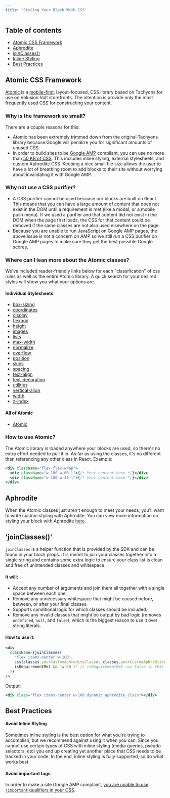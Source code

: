 ```yaml
---
title: 'Styling Your Block With CSS'
---
```


## Table of contents

- [Atomic CSS Framework](#atomic-css-framework)
- [Aphrodite](#aphrodite)
- [joinClasses()](#joinclasses)
- [Inline Styling](#inline-styling)
- [Best Practices](#best-practices)

## Atomic CSS Framework

[Atomic](https://github.com/volusion/element-atomic-css) is a [mobile-first](https://developer.mozilla.org/en-US/docs/Web/Progressive_web_apps/Responsive/Mobile_first), layout-focused, CSS library based on Tachyons for use on Volusion Volt storefronts. The intention is provide only the most frequently used CSS for constructing your content.

### Why is the framework so small?

There are a couple reasons for this:

- Atomic has been extremely trimmed down from the original Tachyons library because Google will penalize you for significant amounts of unused CSS.
- In order to build sites to be [Google AMP](https://developers.google.com/amp) compliant, you can use no more than [50 KB of CSS](https://amp.dev/documentation/guides-and-tutorials/develop/style_and_layout/). This includes inline styling, external stylesheets, and custom Aphrodite CSS. Keeping a nice small file size allows the user to have a lot of breathing room to add blocks to their site without worrying about invalidating it with Google AMP.

### Why not use a CSS purifier?

- A CSS purifier cannot be used because our blocks are built on React. This means that you can have a large amount of content that does not exist in the DOM until a requirement is met (like a modal, or a mobile push menu). If we used a purifier and that content did not exist in the DOM when the page first loads, the CSS for that content could be removed if the same classes are not also used elsewhere on the page.
- Because you are unable to run JavaScript on Google AMP pages, the above issue is not a concern on AMP so we still run a CSS purifier on Google AMP pages to make sure they get the best possible Google scores.

### Where can I lean more about the Atomic classes?

We've included reader-friendly links below for each "classification" of css rules as well as the entire Atomic library. A quick search for your desired styles will show you what your options are.

#### Individual Stylesheets

- [box-sizing](https://github.com/volusion/element-atomic-css/blob/master/dist/styles/box-sizing.css)
- [coordinates](https://github.com/volusion/element-atomic-css/blob/master/dist/styles/coordinates.css)
- [display](https://github.com/volusion/element-atomic-css/blob/master/dist/styles/display.css)
- [flexbox](https://github.com/volusion/element-atomic-css/blob/master/dist/styles/flexbox.css)
- [height](https://github.com/volusion/element-atomic-css/blob/master/dist/styles/height.css)
- [images](https://github.com/volusion/element-atomic-css/blob/master/dist/styles/images.css)
- [lists](https://github.com/volusion/element-atomic-css/blob/master/dist/styles/lists.css)
- [max-width](https://github.com/volusion/element-atomic-css/blob/master/dist/styles/max-width.css)
- [normalize](https://github.com/volusion/element-atomic-css/blob/master/dist/styles/normalize.css)
- [overflow](https://github.com/volusion/element-atomic-css/blob/master/dist/styles/overflow.css)
- [position](https://github.com/volusion/element-atomic-css/blob/master/dist/styles/position.css)
- [skins](https://github.com/volusion/element-atomic-css/blob/master/dist/styles/skins.css)
- [spacing](https://github.com/volusion/element-atomic-css/blob/master/dist/styles/spacing.css)
- [text-align](https://github.com/volusion/element-atomic-css/blob/master/dist/styles/text-align.css)
- [text-decoration](https://github.com/volusion/element-atomic-css/blob/master/dist/styles/text-decoration.css)
- [utilities](https://github.com/volusion/element-atomic-css/blob/master/dist/styles/utilities.css)
- [vertical-align](https://github.com/volusion/element-atomic-css/blob/master/dist/styles/vertical-align.css)
- [width](https://github.com/volusion/element-atomic-css/blob/master/dist/styles/width.css)
- [z-index](https://github.com/volusion/element-atomic-css/blob/master/dist/styles/z-index.css)

#### All of Atomic

- [Atomic](https://github.com/volusion/element-atomic-css/blob/master/dist/atomic.css)

### How to use Atomic?

The Atomic library is loaded anywhere your blocks are used, so there's no extra effort needed to pull it in. As far as using the classes, it's no different than referencing any other class in React. Example:

```jsx
<div className="flex flex-wrap">
  <div className="w-100 w-60-l">{/* Your content here */}</div>
  <div className="w-100 w-40-l">{/* Your content here */}</div>
</div>
```

## Aphrodite

When the Atomic classes just aren't enough to meet your needs, you'll want to write custom styling with Aphrodite. You can view more information on styling your block with Aphrodite [here](/how-to/style-a-block-with-aphrodite).

## 'joinClasses()'

`joinClasses` is a helper function that is provided by the SDK and can be found in your block props. It is meant to join your classes together into a single string and contains some extra logic to ensure your class list is clean and free of unintended classes and whitespace.

#### It will:

- Accept any number of arguments and join them all together with a single space between each one.
- Remove any unnecessary whitespace that might be caused before, between, or after your final classes.
- Supports conditional logic for which classes should be included.
- Remove any invalid classes that might be output by bad logic (removes `undefined`, `null`, and `false`), which is the biggest reason to use it over string literals.

#### How to use it:

```jsx
<div
  className={joinClasses(
    'flex items-center w-100',
    css(classes.yourCustomAphroditeClassA, classes.yourCustomAphroditeClassB),
    isRequirementMet && 'w-50-l' // isRequirementMet === false in this example
  )}
/>
```

Output:

```jsx
<div class="flex items-center w-100 dynamic_aphrodite_class"></div>
```

## Best Practices

#### Avoid Inline Styling

Sometimes inline styling is the best option for what you're trying to accomplish, but we recommend against using it when you can. Since you cannot use certain types of CSS with inline styling (media queries, pseudo selectors, etc) you end up creating yet another place that CSS needs to be tracked in your code. In the end, inline styling is fully supported, so do what works best.

#### Avoid important tags

In order to make a site Google AMP complaint, [you are unable to use `!important` qualifiers in your CSS](https://amp.dev/documentation/guides-and-tutorials/develop/style_and_layout/style_pages/).
